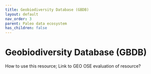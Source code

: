 ```yaml
---
title: Geobiodiversity Database (GBDB)
layout: default
nav_order: 3
parent: Paleo data ecosystem
has_children: false
---
```


# Geobiodiversity Database (GBDB)

How to use this resource; Link to GEO OSE evaluation of resource?